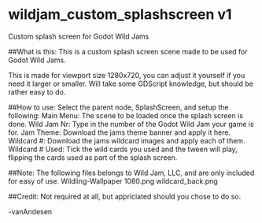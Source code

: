 # wildjam_custom_splashscreen v1
Custom splash screen for Godot Wild Jams

##What is this:
This is a custom splash screen scene made to be used for Godot Wild Jams.

This is made for viewport size 1280x720, you can adjust it yourself if you need it larger or smaller.
Will take some GDScript knowledge, but should be rather easy to do.


##How to use:
Select the parent node, SplashScreen, and setup the following:
Main Menu: The scene to be loaded once the splash screen is done.
Wild Jam Nr: Type in the number of the Godot Wild Jam your game is for.
Jam Theme: Download the jams theme banner and apply it here.
Wildcard #: Download the jams wildcard images and apply each of them.
Wildcard # Used: Tick the wild cards you used and the tween will play, flipping the cards used as part of the splash screen.


##Note:
The following files belongs to Wild Jam, LLC, and are only included for easy of use.
Wildling-Wallpaper 1080.png
wildcard_back.png


##Credit:
Not required at all, but appriciated should you chose to do so.

-vanAndesen
